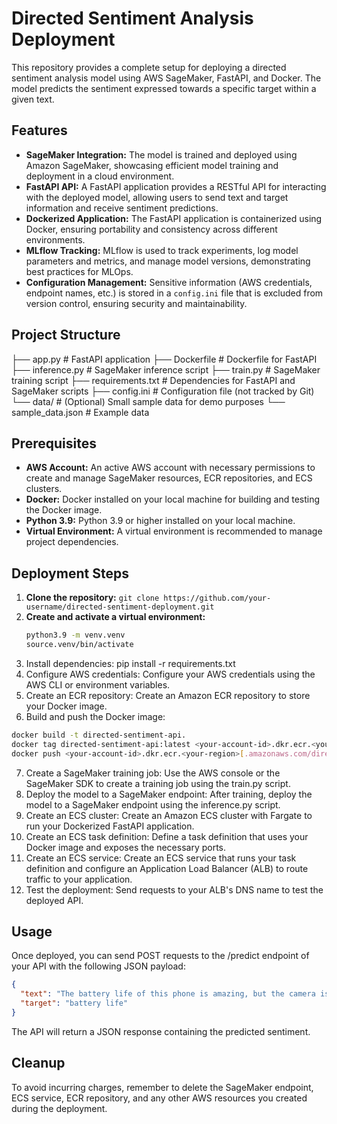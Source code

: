 # Directed Sentiment Analysis Deployment

This repository provides a complete setup for deploying a directed sentiment analysis model using AWS SageMaker, FastAPI, and Docker. The model predicts the sentiment expressed towards a specific target within a given text.

## Features

* **SageMaker Integration:**  The model is trained and deployed using Amazon SageMaker, showcasing efficient model training and deployment in a cloud environment.
* **FastAPI API:** A FastAPI application provides a RESTful API for interacting with the deployed model, allowing users to send text and target information and receive sentiment predictions.
* **Dockerized Application:** The FastAPI application is containerized using Docker, ensuring portability and consistency across different environments.
* **MLflow Tracking:** MLflow is used to track experiments, log model parameters and metrics, and manage model versions, demonstrating best practices for MLOps.
* **Configuration Management:** Sensitive information (AWS credentials, endpoint names, etc.) is stored in a `config.ini` file that is excluded from version control, ensuring security and maintainability.

## Project Structure
├── app.py          # FastAPI application
├── Dockerfile      # Dockerfile for FastAPI
├── inference.py    # SageMaker inference script
├── train.py        # SageMaker training script
├── requirements.txt # Dependencies for FastAPI and SageMaker scripts
├── config.ini      # Configuration file (not tracked by Git)
└── data/           # (Optional) Small sample data for demo purposes
└── sample_data.json  # Example data


## Prerequisites

* **AWS Account:** An active AWS account with necessary permissions to create and manage SageMaker resources, ECR repositories, and ECS clusters.
* **Docker:** Docker installed on your local machine for building and testing the Docker image.
* **Python 3.9:** Python 3.9 or higher installed on your local machine.
* **Virtual Environment:** A virtual environment is recommended to manage project dependencies.

## Deployment Steps

1. **Clone the repository:** `git clone https://github.com/your-username/directed-sentiment-deployment.git`
2. **Create and activate a virtual environment:**
   ```bash
   python3.9 -m venv.venv
   source.venv/bin/activate
3. Install dependencies: pip install -r requirements.txt
4. Configure AWS credentials: Configure your AWS credentials using the AWS CLI or environment variables.
5. Create an ECR repository: Create an Amazon ECR repository to store your Docker image.
6. Build and push the Docker image:


```bash
docker build -t directed-sentiment-api.
docker tag directed-sentiment-api:latest <your-account-id>.dkr.ecr.<your-region>[.amazonaws.com/directed-sentiment-api:latest](https://www.google.com/search?q=https://.amazonaws.com/directed-sentiment-api:latest)
docker push <your-account-id>.dkr.ecr.<your-region>[.amazonaws.com/directed-sentiment-api:latest](https://www.google.com/search?q=https://.amazonaws.com/directed-sentiment-api:latest)
```
7. Create a SageMaker training job: Use the AWS console or the SageMaker SDK to create a training job using the train.py script.
8. Deploy the model to a SageMaker endpoint: After training, deploy the model to a SageMaker endpoint using the inference.py script.
9. Create an ECS cluster: Create an Amazon ECS cluster with Fargate to run your Dockerized FastAPI application.
10. Create an ECS task definition: Define a task definition that uses your Docker image and exposes the necessary ports.
11. Create an ECS service: Create an ECS service that runs your task definition and configure an Application Load Balancer (ALB) to route traffic to your application.
12. Test the deployment: Send requests to your ALB's DNS name to test the deployed API.

## Usage
Once deployed, you can send POST requests to the /predict endpoint of your API with the following JSON payload:


```json
{
  "text": "The battery life of this phone is amazing, but the camera is disappointing.",
  "target": "battery life"
}
```
The API will return a JSON response containing the predicted sentiment.

## Cleanup

To avoid incurring charges, remember to delete the SageMaker endpoint, ECS service, ECR repository, and any other AWS resources you created during the deployment.